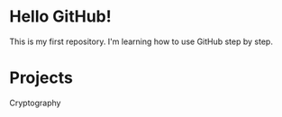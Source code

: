 # Hello GitHub!
This is my first repository. I'm learning how to use GitHub step by step.
# Projects
Cryptography
 

